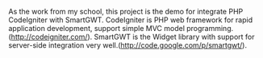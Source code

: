 As the work from my school, this project is the demo for integrate PHP CodeIgniter  with SmartGWT.
CodeIgniter is PHP web framework for rapid application development, support simple MVC model programming.(http://codeigniter.com/).
SmartGWT is the Widget library with support for server-side integration very well.(http://code.google.com/p/smartgwt/).